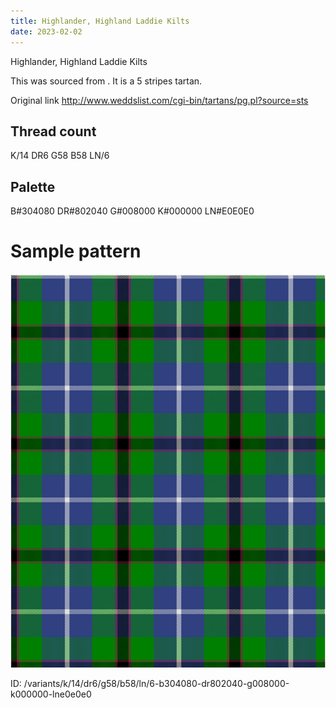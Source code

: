 ```yaml
---
title: Highlander, Highland Laddie Kilts
date: 2023-02-02
---
```

Highlander, Highland Laddie Kilts

This was sourced from <no value>.  It is a 5 stripes tartan.

Original link http://www.weddslist.com/cgi-bin/tartans/pg.pl?source=sts

## Thread count
K/14 DR6 G58 B58 LN/6

## Palette
B#304080 DR#802040 G#008000 K#000000 LN#E0E0E0

# Sample pattern

![Tartan detail](tartan.png "K/14 DR6 G58 B58 LN/6 tartan")

ID: /variants/k/14/dr6/g58/b58/ln/6-b304080-dr802040-g008000-k000000-lne0e0e0